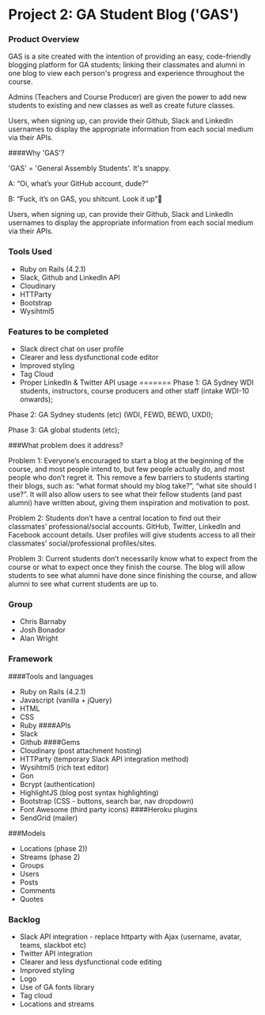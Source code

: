 # Project 2: GA Student Blog ('GAS')

### Product Overview
GAS is a site created with the intention of providing an easy, code-friendly blogging platform for GA students; linking their classmates and alumni in one blog to view each person's progress and experience throughout the course. 

Admins (Teachers and Course Producer) are given the power to add new students to existing and new classes as well as create future classes. 

Users, when signing up, can provide their Github, Slack and LinkedIn usernames to display the appropriate information from each social medium via their APIs. 

####Why 'GAS'?

'GAS' = 'General Assembly Students'. It's snappy. 

A: “Oi, what’s your GitHub account, dude?”

B: “Fuck, it’s on GAS, you shitcunt. Look it up”

Users, when signing up, can provide their Github, Slack and LinkedIn usernames to display the appropriate information from each social medium via their APIs. 



### Tools Used
- Ruby on Rails (4.2.1)
- Slack, Github and LinkedIn API
- Cloudinary
- HTTParty
- Bootstrap
- Wysihtml5 

### Features to be completed
- Slack direct chat on user profile
- Clearer and less dysfunctional code editor
- Improved styling
- Tag Cloud
- Proper LinkedIn & Twitter API usage
=======
Phase 1: GA Sydney WDI students, instructors, course producers and other staff (intake WDI-10 onwards);

Phase 2: GA Sydney students (etc) (WDI, FEWD, BEWD, UXDI);

Phase 3: GA global students (etc);

###What problem does it address?

Problem 1: Everyone’s encouraged to start a blog at the beginning of the course, and most people intend to, but few people actually do, and most people who don’t regret it. This remove a few barriers to students starting their blogs, such as: “what format should my blog take?”, “what site should I use?”. It will also allow users to see what their fellow students (and past alumni) have written about, giving them inspiration and motivation to post. 

Problem 2: Students don’t have a central location to find out their classmates’ professional/social accounts. GitHub, Twitter, LinkedIn and Facebook account details. User profiles will give students access to all their classmates’ social/professional profiles/sites.

Problem 3: Current students don’t necessarily know what to expect from the course or what to expect once they finish the course. The blog will allow students to see what alumni have done since finishing the course, and allow alumni to see what current students are up to.

### Group
- Chris Barnaby
- Josh Bonador
- Alan Wright

### Framework
####Tools and languages
- Ruby on Rails (4.2.1)
- Javascript (vanilla + jQuery)
- HTML
- CSS
- Ruby
####APIs
- Slack
- Github
####Gems
- Cloudinary (post attachment hosting)
- HTTParty (temporary Slack API integration method)
- Wysihtml5 (rich text editor)
- Gon 
- Bcrypt (authentication)
- HighlightJS (blog post syntax highlighting)
- Bootstrap (CSS - buttons, search bar, nav dropdown)
- Font Awesome (third party icons)
####Heroku plugins
- SendGrid (mailer)

###Models

- Locations (phase 2))
- Streams (phase 2)
- Groups 
- Users
- Posts
- Comments
- Quotes

### Backlog
- Slack API integration - replace httparty with Ajax (username, avatar, teams, slackbot etc)
- Twitter API integration
- Clearer and less dysfunctional code editing
- Improved styling
- Logo 
- Use of GA fonts library
- Tag cloud
- Locations and streams

